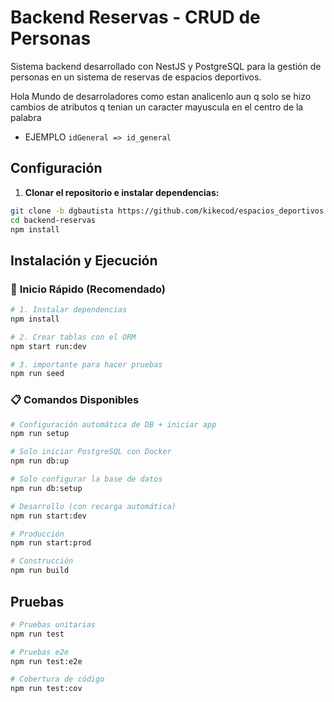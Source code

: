 # Backend Reservas - CRUD de Personas

Sistema backend desarrollado con NestJS y PostgreSQL para la gestión de personas en un sistema de reservas de espacios deportivos.

Hola Mundo de desarroladores como estan analicenlo aun q solo se hizo cambios de atributos q tenian un caracter mayuscula en el centro de la palabra

* EJEMPLO ``idGeneral => id_general``


## Configuración

1. **Clonar el repositorio e instalar dependencias:**

```bash
git clone -b dgbautista https://github.com/kikecod/espacios_deportivos.git
cd backend-reservas
npm install
```


## Instalación y Ejecución

### 🚀 **Inicio Rápido (Recomendado)**

```bash
# 1. Instalar dependencias
npm install

# 2. Crear tablas con el ORM
npm start run:dev

# 3. importante para hacer pruebas
npm run seed
```

### 📋 **Comandos Disponibles**

```bash
# Configuración automática de DB + iniciar app
npm run setup

# Solo iniciar PostgreSQL con Docker
npm run db:up

# Solo configurar la base de datos
npm run db:setup

# Desarrollo (con recarga automática)
npm run start:dev

# Producción
npm run start:prod

# Construcción
npm run build
```


## Pruebas

```bash
# Pruebas unitarias
npm run test

# Pruebas e2e
npm run test:e2e

# Cobertura de código
npm run test:cov
```

